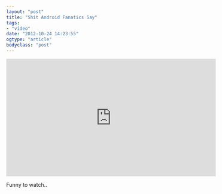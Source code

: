 ```yaml
---
layout: "post"
title: "Shit Android Fanatics Say"
tags: 
- "video"
date: "2012-10-24 14:23:55"
ogtype: "article"
bodyclass: "post"
---
```


<iframe allowfullscreen="" frameborder="0" height="315" src="http://www.youtube.com/embed/7huae767Rxg" width="560"></iframe>

Funny to watch..